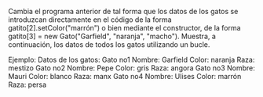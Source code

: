 Cambia el programa anterior de tal forma que los datos de los gatos se introduzcan directamente en el código de la forma gatito[2].setColor("marrón") o bien mediante el constructor, de la forma gatito[3] = new Gato("Garfield", "naranja", "macho"). Muestra, a continuación, los datos de todos los gatos utilizando un bucle.

Ejemplo:
Datos de los gatos:
Gato no1
Nombre: Garfield
Color: naranja
Raza: mestizo
Gato no2
Nombre: Pepe
Color: gris
Raza: angora
Gato no3
Nombre: Mauri
Color: blanco
Raza: manx
Gato no4
Nombre: Ulises
Color: marrón
Raza: persa
